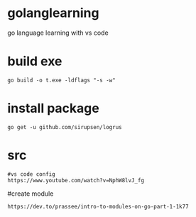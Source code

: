 # golanglearning
go language learning with vs code

# build exe
```
go build -o t.exe -ldflags "-s -w"
```
# install package
```
go get -u github.com/sirupsen/logrus
```
# src
```
#vs code config
https://www.youtube.com/watch?v=NphW8lvJ_fg
```
#create module
```
https://dev.to/prassee/intro-to-modules-on-go-part-1-1k77
```
